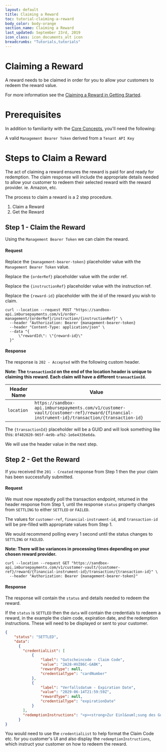 ```yaml
---
layout: default
title: Claiming a Reward
toc: tutorial-claiming-a-reward
body_color: body-orange
section_name: Claiming a Reward
last_updated: September 23rd, 2019
icon_class: icon_documents_alt icon
breadcrumbs: "Tutorials,tutorials"
---
```

# Claiming a Reward
A reward needs to be claimed in order for you to allow your customers to redeem the reward value.

For more information see the [Claiming a Reward in Getting Started](/pages/getting-started/claiming-a-reward).

# Prerequisites
In addition to familiarity with the [Core Concepts](/pages/guides/core-concepts), you'll need the following:

 A valid `Management Bearer Token` derived from a `Tenant API Key`

# Steps to Claim a Reward
The act of claiming a reward ensures the reward is paid for and ready for redemption. The claim response will include the appropriate details needed to allow your customer to redeem their selected reward with the reward provider. ie. Amazon, etc.

The process to claim a reward is a 2 step procedure.

1. Claim a Reward
3. Get the Reward

## Step 1 - Claim the Reward
Using the `Management Bearer Token` we can claim the reward.

#### Request
Replace the `{management-bearer-token}` placeholder value with the `Management Bearer Token` value.

Replace the `{orderRef}` placeholder value with the order ref.

Replace the `{instructionRef}` placeholder value with the instruction ref.

Replace the `{reward-id}` placeholder with the id of the reward you wish to claim.

```curl
curl --location --request POST "https://sandbox-api.imbursepayments.com/v1/order-management/{orderRef}/instruction/{instructionRef}" \
  --header "Authorization: Bearer {management-bearer-token}
  --header "Content-Type: application/json" \
  --data "{
      \"rewardId\": \"{reward-id}\"
  }"
```

#### Response
The response is `202 - Accepted` with the following custom header.

**Note: The `transactionId` on the end of the location header is unique to claiming this reward. Each claim will have a different `transactionId`.**

Header Name | Value
-|-
`location` | `https://sandbox-api.imbursepayments.com/v1/customer-vault/{customer-ref}/reward/{financial-instrument-id}/transaction/{transaction-id}`

The `{transactionId}` placeholder will be a GUID and will look something like this: `8f482020-965f-4e9b-afb2-1e6e4336e6da`.

We will use the header value in the next step.

## Step 2 - Get the Reward
If you received the `201 - Created` response from Step 1 then the your claim has been successfully submitted.

#### Request
We must now repeatedly poll the transaction endpoint, returned in the header response from Step 1, until the response `status` property changes from `SETTLING` to either `SETTLED` or `FAILED`.

The values for `customer-ref`, `financial-instrument-id`, and `transaction-id` will be pre-filled with appropriate values from Step 1.

We would recommend polling every 1 second until the status changes to `SETTLING` or `FAILED`.

**Note: There will be variances in processing times depending on your chosen reward provider.**

```curl
curl --location --request GET "https://sandbox-api.imbursepayments.com/v1/customer-vault/{customer-ref}/reward/{financial-instrument-id}/transaction/{transaction-id}" \
  --header "Authorization: Bearer {management-bearer-token}"
```

#### Response
The response will contain the `status` and details needed to redeem the reward.

If the `status` is `SETTLED` then the `data` will contain the credentials to redeem a reward, in the example the claim code, expiration date, and the redemption instructions. These will need to be displayed or sent to your customer.

```json
{
    "status": "SETTLED",
    "data": 
      {
        "credentialList": [
            {
                "label": "Gutscheincode - Claim Code",
                "value": "2A28-HVZ86C-GABK",
                "rewardType": null,
                "credentialType": "cardNumber"
            },
            {
                "label": "Verfallsdatum - Expiration Date",
                "value": "2029-06-14T21:59:59Z",
                "rewardType": null,
                "credentialType": "expirationDate"
            }
        ],
        "redemptionInstructions": "<p><strong>Zur Einl&ouml;sung des Gutscheins gehen Sie bitte wie folgt vor:</strong></p><ol><li>Gehen Sie auf&nbsp;<a href=\\\"http://www.amazon.de/Geschenkgutscheine/b?ie=UTF8&amp;node=1571256031\\\">www.amazon.de/gp/gc</a>. Klicken Sie auf &bdquo;Gutschein einl&ouml;sen&ldquo; und geben Sie den Gutscheincode ein, wenn Sie dazu aufgefordert werden.</li><li>Gutscheinbetr&auml;ge werden w&auml;hrend des Abmeldevorgangs automatisch auf zur Teilnahme berechtigte Bestellungen angerechnet.</li><li>Verbleibende Differenzbetr&auml;ge Ihrer Bestellung sind mittels einer anderen Zahlungsmethode zu begleichen.</li></ol><p>Sie k&ouml;nnen die Gutscheincode auch eingeben, wenn Sie w&auml;hrend des Abmeldevorgangs dazu aufgefordert werden. Die Einl&ouml;sung Ihres Gutscheins ist bei der Nutzung des&nbsp;<a href=\\\"http://amazon.de/\\\">Amazon.de</a>&nbsp;1-Click&reg; Services jedoch nicht m&ouml;glich, es sei denn, Sie l&ouml;sen den Gutschein zun&auml;chst &uuml;ber Ihr Konto ein.</p><p><strong>To redeem the code, please proceed as follows:</strong></p><ol><li>Go to&nbsp;<a href=\\\"https://translate.google.com/translate?hl=en&amp;prev=_t&amp;sl=auto&amp;tl=en&amp;u=http://www.amazon.de/Geschenkgutscheine/b%3Fie%3DUTF8%26node%3D1571256031\\\">www.amazon.de/gp/gc</a>.&nbsp;Click &quot;Redeem Gift Card&quot; and enter the&nbsp;Claim Code when prompted.</li><li>Gift Card amounts will be applied automatically to eligible orders during the checkout process.</li><li>You must pay for any remaining balance on your order with another payment method.</li></ol><p>Your gift card claim code may also be entered when prompted during the checkout process but you will not be able to redeem your gift card using the&nbsp;<a href=\\\"http://amazon.de/\\\">Amazon.de</a>&nbsp;1-Click&reg; service or downloadable e-books unless you first redeem the gift card through Your Account.</p>"
      }
}
```

You would need to use the `credentialList` to help format the Claim Code etc. for you customer's UI and also display the `redemptionInstructions`, which instruct your customer on how to redeem the reward.